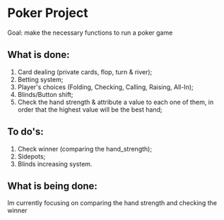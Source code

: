 # Poker Project
Goal: make the necessary functions to run a poker game

## What is done:
01. Card dealing (private cards, flop, turn & river);
2. Betting system;
3. Player's choices (Folding, Checking, Calling, Raising, All-In);
4. Blinds/Button shift;
5. Check the hand strength & attribute a value to each one of them, in order that the highest value will be the best hand;

## To do's:
01. Check winner (comparing the hand_strength);
02. Sidepots;
03. Blinds increasing system.

## What is being done:
Im currently focusing on comparing the hand strength and checking the winner
